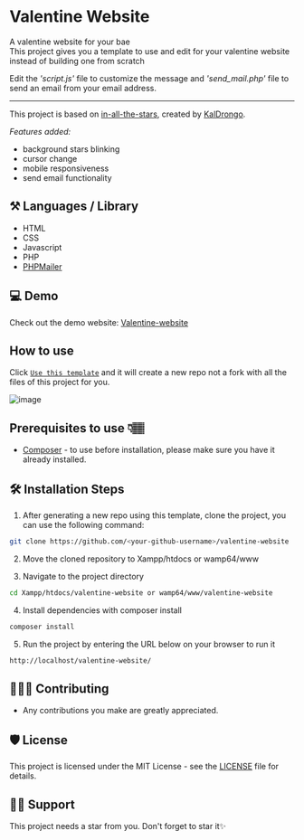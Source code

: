 # Valentine Website

A valentine website for your bae <br>
This project gives you a template to use and edit for your valentine website instead of building one from scratch <br>

Edit the *'script.js'* file to customize the message and *'send_mail.php'* file to send an email from your email address.

___

This project is based on [in-all-the-stars](https://github.com/KalDrongo/in-all-the-stars), created by [KalDrongo](https://github.com/KalDrongo). 

*Features added:*

- background stars blinking
- cursor change
- mobile responsiveness
- send email functionality

## ⚒️ Languages / Library
- HTML
- CSS
- Javascript
- PHP
- [PHPMailer](https://github.com/PHPMailer/PHPMailer)


## 💻 Demo

Check out the demo website: [Valentine-website](https://sojijr.github.io/valentine-website/)

## How to use
Click [`Use this template`](https://github.com/sojijr/valentine-website/generate) and it will create a new repo not a fork with all the files of this project for you.

![image](https://user-images.githubusercontent.com/78784850/198232353-35fa6d2f-5816-4818-9381-a5bf394b146a.png)

## Prerequisites to use 👇🏽
- [Composer](https://getcomposer.org/) - to use
before installation, please make sure you have it already installed.

## 🛠️ Installation Steps

1. After generating a new repo using this template, clone the project, you can use the following command:

```bash
git clone https://github.com/<your-github-username>/valentine-website
```

2. Move the cloned repository to Xampp/htdocs or wamp64/www <br>

3. Navigate to the project directory

```bash
cd Xampp/htdocs/valentine-website or wamp64/www/valentine-website
```

4. Install dependencies with composer install

```bash
composer install
```

5. Run the project by entering the URL below on your browser to run it

```bash
http://localhost/valentine-website/
```

## 👩🏽‍💻 Contributing

- Any contributions you make are greatly appreciated.

## 🛡️ License

This project is licensed under the MIT License - see the [LICENSE](LICENSE) file for details.

## 🙏🏽 Support

This project needs a star️ from you. Don't forget to star it✨
